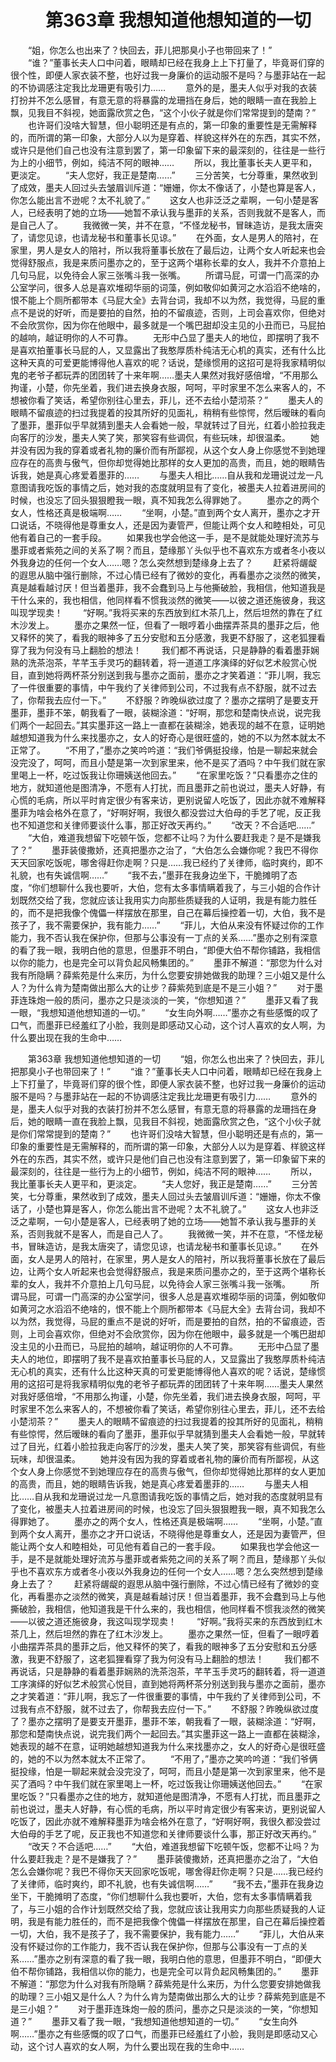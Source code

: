 # 　　第363章 我想知道他想知道的一切
　　“姐，你怎么也出来了？快回去，菲儿把那臭小子也带回来了！”
　　“谁？”董事长夫人口中问着，眼睛却已经在我身上上下打量了，毕竟哥们穿的很个性，即便人家衣装不整，也好过我一身廉价的运动服不是吗？与墨菲站在一起的不协调感注定我比龙珊更有吸引力……
　　意外的是，墨夫人似乎对我的衣装打扮并不怎么感冒，有意无意的将暴露的龙珊挡在身后，她的眼睛一直在我脸上飘，见我目不斜视，她面露欣赏之色，“这个小伙子就是你们常常提到的楚南？”
　　也许哥们没啥大智慧，但小聪明还是有点的，第一印象的重要性是无需解释的，而所谓的第一印象，大部分人以为是穿着、样貌这样外在的东西，其实不然，或许只是他们自己也没有注意到罢了，第一印象留下来的最深刻的，往往是一些行为上的小细节，例如，纯洁不阿的眼神……
　　所以，我比董事长夫人更平和，更淡定。
　　“夫人您好，我正是楚南……”
　　三分苦笑，七分尊重，果然收到了成效，墨夫人回过头去皱眉训斥道：“姗姗，你太不像话了，小楚也算是客人，你怎么能出言不逊呢？太不礼貌了。”
　　这女人也非泛泛之辈啊，一句小楚是客人，已经表明了她的立场——她暂不承认我与墨菲的关系，否则我就不是客人，而是自己人了。
　　我微微一笑，并不在意，“不怪龙秘书，冒昧造访，是我太唐突了，请您见谅，也请龙秘书和董事长见谅。”
　　在外面，女人是男人的陪衬，在家里，男人是女人的陪衬，所以我将董事长放在了最后边，让两个女人听起来也会觉得舒服点，我是来质问墨亦之的，至于这两个堪称长辈的女人，我并不介意拍上几句马屁，以免待会人家三张嘴斗我一张嘴。
　　所谓马屁，可谓一门高深的办公室学问，很多人总是喜欢堆砌华丽的词藻，例如敬仰如黄河之水滔滔不绝啥的，恨不能上个厕所都带本《马屁大全》去背台词，我却不以为然，我觉得，马屁的重点不是说的好听，而是要拍的自然，拍的不留痕迹，否则，上司会喜欢你，但绝对不会欣赏你，因为你在他眼中，最多就是一个嘴巴甜却没主见的小丑而已，马屁拍的越响，越证明你的人不可靠。
　　无形中凸显了墨夫人的地位，即摆明了我不是喜欢拍董事长马屁的人，又显露出了我憨厚质朴纯洁无心机的真实，还有什么比这种天真的可爱更能博得他人喜欢的呢？话说，楚缘惯用的这招可是将我家精明似鬼的老爷子都玩弄的团团转了十来年啊……墨夫人果然对我好感倍增，“不用那么拘谨，小楚，你先坐着，我们进去换身衣服，呵呵，平时家里不怎么来客人的，不想被你看了笑话，希望你别往心里去，菲儿，还不去给小楚沏茶？”
　　墨夫人的眼睛不留痕迹的扫过我提着的投其所好的见面礼，稍稍有些惊愕，然后暧昧的看向了墨菲，墨菲似乎早就猜到墨夫人会看她一般，早就转过了目光，红着小脸拉我走向客厅的沙发，墨夫人笑了笑，那笑容有些调侃，有些玩味，却很温柔。
　　她并没有因为我的穿着或者礼物的廉价而有所鄙视，从这个女人身上你感觉不到她理应存在的高贵与傲气，但你却觉得她比那样的女人更加的高贵，而且，她的眼睛告诉我，她是真心疼爱着墨菲的……
　　与墨夫人相比……自从我和龙珊说过龙一凡意图请我吃饭的事情之后，她对我的态度就明显有了变化，被墨夫人拉着进房间的时候，也没忘了回头狠狠瞪我一眼，真不知我怎么得罪她了。
　　墨亦之的两个女人，性格还真是极端啊……
　　“坐啊，小楚。”直到两个女人离开，墨亦之才开口说话，不晓得他是尊重女人，还是因为妻管严，但能让两个女人和睦相处，可见他有着自己的一套手段。
　　如果我也学会他这一手，是不是就能处理好流苏与墨菲或者紫苑之间的关系了啊？而且，楚缘那丫头似乎也不喜欢东方或者冬小夜以外我身边的任何一个女人……嗯？怎么突然想到楚缘身上去了？
　　赶紧将龌龊的遐思从脑中强行删除，不过心情已经有了微妙的变化，再看墨亦之淡然的微笑，真是越看越讨厌！但当着墨菲，我不会蠢到马上与他撕破脸，我相信，他知道我是干什么来的，我也相信，他同样看不惯我淡然的微笑——以彼之道还施彼身，我这叫现学现卖！
　　“好啊。”我将买来的东西放到红木茶几上，然后坦然的靠在了红木沙发上。
　　墨亦之果然一怔，但看了一眼哼着小曲摆弄茶具的墨菲之后，他又释怀的笑了，看我的眼神多了五分安慰和五分感激，我更不舒服了，这老狐狸看穿了我为何没有马上翻脸的想法！
　　我们都不再说话，只是静静的看着墨菲娴熟的洗茶泡茶，芊芊玉手灵巧的翻转着，将一道道工序演绎的好似艺术般赏心悦目，直到她将两杯茶分别送到我与墨亦之面前，墨亦之才笑着道：“菲儿啊，我忘了一件很重要的事情，中午我约了关律师到公司，不过我有点不舒服，就不过去了，你帮我去应付一下。”
　　不舒服？昨晚纵欲过度了？墨亦之摆明了是要支开墨菲，墨菲不笨，朝我看了一眼，装糊涂道：“好啊，那您和楚南快点说，说完我们两个一起回去。”其实墨菲这一路上一直都在装糊涂，她表现的越不在意，证明她越想知道我为什么来找墨亦之，女人的好奇心是很旺盛的，她的不以为然本就太不正常了。
　　“不用了，”墨亦之笑吟吟道：“我们爷俩挺投缘，怕是一聊起来就会没完没了，呵呵，而且小楚是第一次到家里来，他不是买了酒吗？中午我们就在家里喝上一杯，吃过饭我让你珊姨送他回去。”
　　“在家里吃饭？”只看墨亦之住的地方，就知道他是图清净，不愿有人打扰，而且墨菲之前也说过，墨夫人好静，有心慌的毛病，所以平时肯定很少有客来访，更别说留人吃饭了，因此亦就不难解释墨菲为啥会格外在意了，“好啊好啊，我很久都没尝过大伯母的手艺了呢，反正我也不知道您和关律师要谈什么事，那正好改天再约。”
　　“改天？不合适吧……”
　　“大伯，难道我想留下吃顿午饭，您都不让吗？为什么要赶我走？是不是嫌我了？”
　　墨菲装傻撒娇，还真把墨亦之治了，“大伯怎么会嫌你呢？我巴不得你天天回家吃饭呢，哪舍得赶你走啊？只是……我已经约了关律师，临时爽约，即不礼貌，也有失诚信啊……”
　　“我不去，”墨菲在我身边坐下，干脆摊明了态度，“你们想聊什么我也要听，大伯，您有太多事情瞒着我了，与三小姐的合作计划既然交给了我，您就应该让我用实力向那些质疑我的人证明，我是有能力胜任的，而不是把我像个傀儡一样摆放在那里，自己在幕后操控着一切，大伯，我不是孩子了，我不需要保护，我有能力……”
　　“菲儿，大伯从来没有怀疑过你的工作能力，我不否认我在保护你，但那与公事没有一丁点的关系……”墨亦之别有深意的看了我一眼，我明白他的意思，但墨菲不明白，“即便大伯不帮你铺路，我相信以你的能力，也是完全可以背负起风畅集团的。”
　　墨菲不解道：“那您为什么对我有所隐瞒？薛紫苑是什么来历，为什么您要安排她做我的助理？三小姐又是什么人？为什么肯为楚南做出那么大的让步？薛紫苑到底是不是三小姐？”
　　对于墨菲连珠炮一般的质问，墨亦之只是淡淡的一笑，“你想知道？”
　　墨菲又看了我一眼，“我想知道他想知道的一切。”
　　“女生向外啊……”墨亦之有些感慨的叹了口气，而墨菲已经羞红了小脸，我则是即感动又心动，这个讨人喜欢的女人啊，为什么要出现在我的生命中……

　　第363章 我想知道他想知道的一切
　　“姐，你怎么也出来了？快回去，菲儿把那臭小子也带回来了！”
　　“谁？”董事长夫人口中问着，眼睛却已经在我身上上下打量了，毕竟哥们穿的很个性，即便人家衣装不整，也好过我一身廉价的运动服不是吗？与墨菲站在一起的不协调感注定我比龙珊更有吸引力……
　　意外的是，墨夫人似乎对我的衣装打扮并不怎么感冒，有意无意的将暴露的龙珊挡在身后，她的眼睛一直在我脸上飘，见我目不斜视，她面露欣赏之色，“这个小伙子就是你们常常提到的楚南？”
　　也许哥们没啥大智慧，但小聪明还是有点的，第一印象的重要性是无需解释的，而所谓的第一印象，大部分人以为是穿着、样貌这样外在的东西，其实不然，或许只是他们自己也没有注意到罢了，第一印象留下来的最深刻的，往往是一些行为上的小细节，例如，纯洁不阿的眼神……
　　所以，我比董事长夫人更平和，更淡定。
　　“夫人您好，我正是楚南……”
　　三分苦笑，七分尊重，果然收到了成效，墨夫人回过头去皱眉训斥道：“姗姗，你太不像话了，小楚也算是客人，你怎么能出言不逊呢？太不礼貌了。”
　　这女人也非泛泛之辈啊，一句小楚是客人，已经表明了她的立场——她暂不承认我与墨菲的关系，否则我就不是客人，而是自己人了。
　　我微微一笑，并不在意，“不怪龙秘书，冒昧造访，是我太唐突了，请您见谅，也请龙秘书和董事长见谅。”
　　在外面，女人是男人的陪衬，在家里，男人是女人的陪衬，所以我将董事长放在了最后边，让两个女人听起来也会觉得舒服点，我是来质问墨亦之的，至于这两个堪称长辈的女人，我并不介意拍上几句马屁，以免待会人家三张嘴斗我一张嘴。
　　所谓马屁，可谓一门高深的办公室学问，很多人总是喜欢堆砌华丽的词藻，例如敬仰如黄河之水滔滔不绝啥的，恨不能上个厕所都带本《马屁大全》去背台词，我却不以为然，我觉得，马屁的重点不是说的好听，而是要拍的自然，拍的不留痕迹，否则，上司会喜欢你，但绝对不会欣赏你，因为你在他眼中，最多就是一个嘴巴甜却没主见的小丑而已，马屁拍的越响，越证明你的人不可靠。
　　无形中凸显了墨夫人的地位，即摆明了我不是喜欢拍董事长马屁的人，又显露出了我憨厚质朴纯洁无心机的真实，还有什么比这种天真的可爱更能博得他人喜欢的呢？话说，楚缘惯用的这招可是将我家精明似鬼的老爷子都玩弄的团团转了十来年啊……墨夫人果然对我好感倍增，“不用那么拘谨，小楚，你先坐着，我们进去换身衣服，呵呵，平时家里不怎么来客人的，不想被你看了笑话，希望你别往心里去，菲儿，还不去给小楚沏茶？”
　　墨夫人的眼睛不留痕迹的扫过我提着的投其所好的见面礼，稍稍有些惊愕，然后暧昧的看向了墨菲，墨菲似乎早就猜到墨夫人会看她一般，早就转过了目光，红着小脸拉我走向客厅的沙发，墨夫人笑了笑，那笑容有些调侃，有些玩味，却很温柔。
　　她并没有因为我的穿着或者礼物的廉价而有所鄙视，从这个女人身上你感觉不到她理应存在的高贵与傲气，但你却觉得她比那样的女人更加的高贵，而且，她的眼睛告诉我，她是真心疼爱着墨菲的……
　　与墨夫人相比……自从我和龙珊说过龙一凡意图请我吃饭的事情之后，她对我的态度就明显有了变化，被墨夫人拉着进房间的时候，也没忘了回头狠狠瞪我一眼，真不知我怎么得罪她了。
　　墨亦之的两个女人，性格还真是极端啊……
　　“坐啊，小楚。”直到两个女人离开，墨亦之才开口说话，不晓得他是尊重女人，还是因为妻管严，但能让两个女人和睦相处，可见他有着自己的一套手段。
　　如果我也学会他这一手，是不是就能处理好流苏与墨菲或者紫苑之间的关系了啊？而且，楚缘那丫头似乎也不喜欢东方或者冬小夜以外我身边的任何一个女人……嗯？怎么突然想到楚缘身上去了？
　　赶紧将龌龊的遐思从脑中强行删除，不过心情已经有了微妙的变化，再看墨亦之淡然的微笑，真是越看越讨厌！但当着墨菲，我不会蠢到马上与他撕破脸，我相信，他知道我是干什么来的，我也相信，他同样看不惯我淡然的微笑——以彼之道还施彼身，我这叫现学现卖！
　　“好啊。”我将买来的东西放到红木茶几上，然后坦然的靠在了红木沙发上。
　　墨亦之果然一怔，但看了一眼哼着小曲摆弄茶具的墨菲之后，他又释怀的笑了，看我的眼神多了五分安慰和五分感激，我更不舒服了，这老狐狸看穿了我为何没有马上翻脸的想法！
　　我们都不再说话，只是静静的看着墨菲娴熟的洗茶泡茶，芊芊玉手灵巧的翻转着，将一道道工序演绎的好似艺术般赏心悦目，直到她将两杯茶分别送到我与墨亦之面前，墨亦之才笑着道：“菲儿啊，我忘了一件很重要的事情，中午我约了关律师到公司，不过我有点不舒服，就不过去了，你帮我去应付一下。”
　　不舒服？昨晚纵欲过度了？墨亦之摆明了是要支开墨菲，墨菲不笨，朝我看了一眼，装糊涂道：“好啊，那您和楚南快点说，说完我们两个一起回去。”其实墨菲这一路上一直都在装糊涂，她表现的越不在意，证明她越想知道我为什么来找墨亦之，女人的好奇心是很旺盛的，她的不以为然本就太不正常了。
　　“不用了，”墨亦之笑吟吟道：“我们爷俩挺投缘，怕是一聊起来就会没完没了，呵呵，而且小楚是第一次到家里来，他不是买了酒吗？中午我们就在家里喝上一杯，吃过饭我让你珊姨送他回去。”
　　“在家里吃饭？”只看墨亦之住的地方，就知道他是图清净，不愿有人打扰，而且墨菲之前也说过，墨夫人好静，有心慌的毛病，所以平时肯定很少有客来访，更别说留人吃饭了，因此亦就不难解释墨菲为啥会格外在意了，“好啊好啊，我很久都没尝过大伯母的手艺了呢，反正我也不知道您和关律师要谈什么事，那正好改天再约。”
　　“改天？不合适吧……”
　　“大伯，难道我想留下吃顿午饭，您都不让吗？为什么要赶我走？是不是嫌我了？”
　　墨菲装傻撒娇，还真把墨亦之治了，“大伯怎么会嫌你呢？我巴不得你天天回家吃饭呢，哪舍得赶你走啊？只是……我已经约了关律师，临时爽约，即不礼貌，也有失诚信啊……”
　　“我不去，”墨菲在我身边坐下，干脆摊明了态度，“你们想聊什么我也要听，大伯，您有太多事情瞒着我了，与三小姐的合作计划既然交给了我，您就应该让我用实力向那些质疑我的人证明，我是有能力胜任的，而不是把我像个傀儡一样摆放在那里，自己在幕后操控着一切，大伯，我不是孩子了，我不需要保护，我有能力……”
　　“菲儿，大伯从来没有怀疑过你的工作能力，我不否认我在保护你，但那与公事没有一丁点的关系……”墨亦之别有深意的看了我一眼，我明白他的意思，但墨菲不明白，“即便大伯不帮你铺路，我相信以你的能力，也是完全可以背负起风畅集团的。”
　　墨菲不解道：“那您为什么对我有所隐瞒？薛紫苑是什么来历，为什么您要安排她做我的助理？三小姐又是什么人？为什么肯为楚南做出那么大的让步？薛紫苑到底是不是三小姐？”
　　对于墨菲连珠炮一般的质问，墨亦之只是淡淡的一笑，“你想知道？”
　　墨菲又看了我一眼，“我想知道他想知道的一切。”
　　“女生向外啊……”墨亦之有些感慨的叹了口气，而墨菲已经羞红了小脸，我则是即感动又心动，这个讨人喜欢的女人啊，为什么要出现在我的生命中……
